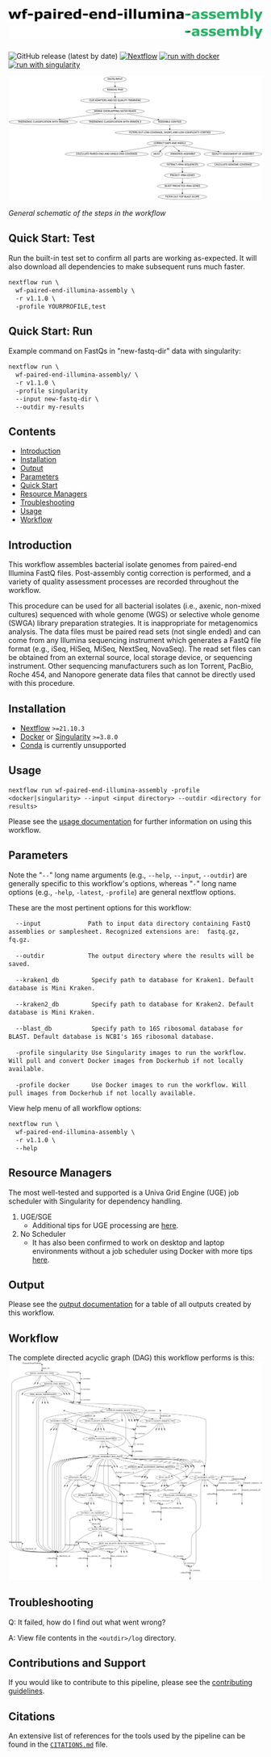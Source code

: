 # ![wf-paired-end-illumina-assembly](docs/images/wf-paired-end-illumina-assembly_logo_light.png#gh-light-mode-only) ![wf-paired-end-illumina-assembly](docs/images/wf-paired-end-illumina-assembly_logo_dark.png#gh-dark-mode-only)

![GitHub release (latest by date)](https://img.shields.io/github/v/release/gregorysprenger/wf-paired-end-illumina-assembly)
[![Nextflow](https://img.shields.io/badge/nextflow%20DSL2-%E2%89%A522.04.3-23aa62.svg)](https://www.nextflow.io/)
[![run with docker](https://img.shields.io/badge/run%20with-docker-0db7ed?labelColor=000000&logo=docker)](https://www.docker.com/)
[![run with singularity](https://img.shields.io/badge/run%20with-singularity-1d355c.svg?labelColor=000000)](https://sylabs.io/docs/)

![workflow](docs/images/workflow_v1.1.0.png)

_General schematic of the steps in the workflow_

## Quick Start: Test

Run the built-in test set to confirm all parts are working as-expected. It will also download all dependencies to make subsequent runs much faster.

```
nextflow run \
  wf-paired-end-illumina-assembly \
  -r v1.1.0 \
  -profile YOURPROFILE,test
```

## Quick Start: Run

Example command on FastQs in "new-fastq-dir" data with singularity:

```
nextflow run \
  wf-paired-end-illumina-assembly/ \
  -r v1.1.0 \
  -profile singularity
  --input new-fastq-dir \
  --outdir my-results
```

## Contents

- [Introduction](#Introduction)
- [Installation](#Installation)
- [Output](#Output)
- [Parameters](#parameters)
- [Quick Start](#Quick-Start-Test)
- [Resource Managers](#Resource-Managers)
- [Troubleshooting](#Troubleshooting)
- [Usage](#usage)
- [Workflow](#Workflow)

## Introduction

This workflow assembles bacterial isolate genomes from paired-end Illumina FastQ files. Post-assembly contig correction is performed, and a variety of quality assessment processes are recorded throughout the workflow.

This procedure can be used for all bacterial isolates (i.e., axenic, non-mixed cultures) sequenced with whole genome (WGS) or selective whole genome (SWGA) library preparation strategies. It is inappropriate for metagenomics analysis. The data files must be paired read sets (not single ended) and can come from any Illumina sequencing instrument which generates a FastQ file format (e.g., iSeq, HiSeq, MiSeq, NextSeq, NovaSeq). The read set files can be obtained from an external source, local storage device, or sequencing instrument. Other sequencing manufacturers such as Ion Torrent, PacBio, Roche 454, and Nanopore generate data files that cannot be directly used with this procedure.

## Installation

- [Nextflow](https://www.nextflow.io/docs/latest/getstarted.html#installation) `>=21.10.3`
- [Docker](https://docs.docker.com/engine/installation/) or [Singularity](https://www.sylabs.io/guides/3.0/user-guide/) `>=3.8.0`
- [Conda](https://docs.conda.io/projects/conda/en/latest/user-guide/install/index.html) is currently unsupported

## Usage

```
nextflow run wf-paired-end-illumina-assembly -profile <docker|singularity> --input <input directory> --outdir <directory for results>
```

Please see the [usage documentation](docs/usage.md) for further information on using this workflow.

## Parameters

Note the "`--`" long name arguments (e.g., `--help`, `--input`, `--outdir`) are generally specific to this workflow's options, whereas "`-`" long name options (e.g., `-help`, `-latest`, `-profile`) are general nextflow options.

These are the most pertinent options for this workflow:

```
  --input             Path to input data directory containing FastQ assemblies or samplesheet. Recognized extensions are:  fastq.gz, fq.gz.

  --outdir            The output directory where the results will be saved.

  --kraken1_db         Specify path to database for Kraken1. Default database is Mini Kraken.

  --kraken2_db         Specify path to database for Kraken2. Default database is Mini Kraken.

  --blast_db           Specify path to 16S ribosomal database for BLAST. Default database is NCBI's 16S ribosomal database.

  -profile singularity Use Singularity images to run the workflow. Will pull and convert Docker images from Dockerhub if not locally available.

  -profile docker      Use Docker images to run the workflow. Will pull images from Dockerhub if not locally available.
```

View help menu of all workflow options:

```
nextflow run \
  wf-paired-end-illumina-assembly \
  -r v1.1.0 \
  --help
```

## Resource Managers

The most well-tested and supported is a Univa Grid Engine (UGE) job scheduler with Singularity for dependency handling.

1. UGE/SGE
   - Additional tips for UGE processing are [here](docs/HPC-UGE-scheduler.md).
2. No Scheduler
   - It has also been confirmed to work on desktop and laptop environments without a job scheduler using Docker with more tips [here](docs/local-device.md).

## Output

Please see the [output documentation](docs/output.md) for a table of all outputs created by this workflow.

## Workflow

The complete directed acyclic graph (DAG) this workflow performs is this:
![full-workflow](docs/images/workflow_dag_v1.1.0.png)

## Troubleshooting

Q: It failed, how do I find out what went wrong?

A: View file contents in the `<outdir>/log` directory.

## Contributions and Support

If you would like to contribute to this pipeline, please see the [contributing guidelines](.github/CONTRIBUTING.md).

## Citations

An extensive list of references for the tools used by the pipeline can be found in the [`CITATIONS.md`](CITATIONS.md) file.
